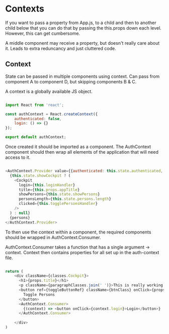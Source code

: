 # Contexts

If you want to pass a property from App.js, to a child and then to another child below that you can do that by passing the this.props down each level. However, this can get cumbersome.

A middle component may receive a property, but doesn't really care about it. Leads to extra reduncancy and just cluttered code.

## Context

State can be passed in multiple components using context. Can pass from component A to component D, but skipping components B & C. 

A context is a globally available JS object.

``` js

import React from 'react';

const authContext = React.createContext({
	authenticated: false,
	login: () => {}
});

export default authContext;

```

Once created it should be imported as a component. The AuthContext component should then wrap all elements of the application that will need access to it.

``` js

<AuthContext.Provider value={{authenticated: this.state.authenticated, login: this.loginHandler}}>
  {this.state.showCockpit ? (
    <Cockpit
      login={this.loginHandler}
      title={this.props.appTitle}
      showPersons={this.state.showPersons}
      personsLength={this.state.persons.length}
      clicked={this.togglePersonsHandler}
    />
  ) : null}
  {persons}
</AuthContext.Provider>

```

To then use the context within a component, the required components should be wrapped in AuthContext.Consumer.

AuthContext.Consumer takes a function that has a single argument -> context. Context then contains properties for all set up in the auth-context file.

``` js

return ( 
	<div className={classes.Cockpit}>
	  <h1>{props.title}</h1>
	  <p className={paragraphClasses.join(' ')}>This is really working!</p>
	  <button ref={toggleButtonRef} className={btnClass} onClick={props.clicked}>
	    Toggle Persons
	  </button>
	  <AuthContext.Consumer>
	  	{(context) => <button onClick={context.login}>Login</button>}
	  </AuthContext.Consumer>
	  
	</div>
)

````

